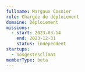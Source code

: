 ```yaml
---
fullname: Margaux Cosnier
role: Chargée de déploiement
domaine: Déploiement
missions:
  - start: 2023-03-14
    end: 2023-12-31
    status: independent
startups:
  - nosgestesclimat
memberType: beta
---
```


